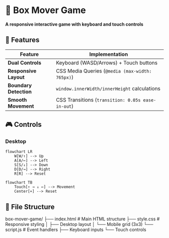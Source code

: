 # 🧊 Box Mover Game 
**A responsive interactive game with keyboard and touch controls**

## 🌟 Features
| Feature | Implementation |
|---------|---------------|
| **Dual Controls** | Keyboard (WASD/Arrows) + Touch buttons |
| **Responsive Layout** | CSS Media Queries (`@media (max-width: 765px)`) |
| **Boundary Detection** | `window.innerWidth/innerHeight` calculations |
| **Smooth Movement** | CSS Transitions (`transition: 0.05s ease-in-out`) |

## 🎮 Controls
### Desktop
```mermaid
flowchart LR
    W[W/↑] --> Up
    A[A/←] --> Left
    S[S/↓] --> Down
    D[D/→] --> Right
    R[R] --> Reset
```

```mermaid
flowchart TB
    Touch[↑ → ↓ ←] --> Movement
    Center[⌖] --> Reset
```

## 📂 File Structure 
box-mover-game/
├── index.html      # Main HTML structure
├── style.css       # Responsive styling
│   ├── Desktop layout
│   └── Mobile grid (3x3)
└── script.js       # Event handlers
    ├── Keyboard inputs
    └── Touch controls
